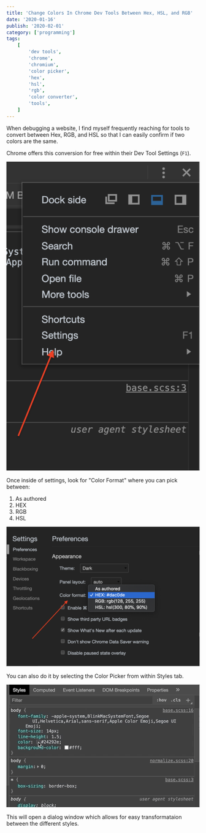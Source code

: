 ```yaml
---
title: 'Change Colors In Chrome Dev Tools Between Hex, HSL, and RGB'
date: '2020-01-16'
publish: '2020-02-01'
category: ['programming']
tags:
    [
        'dev tools',
        'chrome',
        'chromium',
        'color picker',
        'hex',
        'hsl',
        'rgb',
        'color converter',
        'tools',
    ]
---
```


When debugging a website, I find myself frequently reaching for tools to convert between Hex, RGB, and HSL so that I can easily confirm if two colors are the same.

Chrome offers this conversion for free within their Dev Tool Settings (`F1`).

![](./dev-tools-settings.png)

Once inside of settings, look for "Color Format" where you can pick between:

1. As authored
2. HEX
3. RGB
4. HSL

![](./dev-tools-color-format.png)

You can also do it by selecting the Color Picker from within Styles tab.

![](./styles-toggle-colors.gif)

This will open a dialog window which allows for easy transformataion between the different styles.
